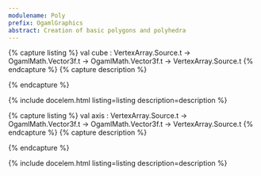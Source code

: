 ```yaml
---
modulename: Poly 
prefix: OgamlGraphics
abstract: Creation of basic polygons and polyhedra 
---
```


{% capture listing %}
val cube : VertexArray.Source.t -> OgamlMath.Vector3f.t -> OgamlMath.Vector3f.t -> VertexArray.Source.t
{% endcapture %}
{% capture description %}

{% endcapture %}

{% include docelem.html listing=listing description=description  %}

{% capture listing %}
val axis : VertexArray.Source.t -> OgamlMath.Vector3f.t -> OgamlMath.Vector3f.t -> VertexArray.Source.t
{% endcapture %}
{% capture description %}

{% endcapture %}

{% include docelem.html listing=listing description=description  %}

